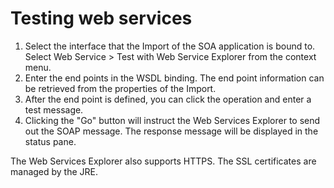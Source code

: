 <!-- image -->

# Testing web services

1. Select the interface that the Import of the SOA application is bound to. Select Web
Service > Test with Web Service Explorer from the context menu.
2. Enter the end points in the WSDL binding. The end point information can be retrieved from the
properties of the
Import.
3. After the end point is defined, you can click the operation and enter a test
message.
4. Clicking the "Go" button will instruct the Web Services Explorer to send out the SOAP message.
The response message will be displayed in the status
pane.

The Web Services Explorer also supports HTTPS. The SSL certificates are managed by the JRE.